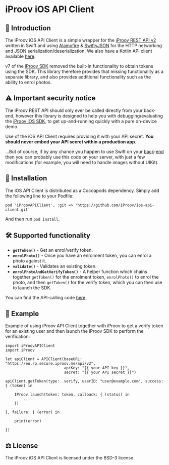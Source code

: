 # iProov iOS API Client

## 👋 Introduction

The iProov iOS API Client is a simple wrapper for the [iProov REST API v2](https://secure.iproov.me/docs.html) written in Swift and using [Alamofire](https://github.com/Alamofire/Alamofire) & [SwiftyJSON](https://github.com/SwiftyJSON/Alamofire-SwiftyJSON) for the HTTP networking and JSON serialization/deserialization. We also have a Kotlin API client available [here](https://github.com/iProov/kotlin-api-client).

v7 of the [iProov SDK](https://github.com/iProov/ios) removed the built-in functionality to obtain tokens using the SDK. This library therefore provides that missing functionality as a separate library, and also provides additional functionality such as the ability to enrol photos.

## ⚠️ Important security notice

The iProov REST API should only ever be called directly from your back-end, however this library is designed to help you with debugging/evaluating the [iProov iOS SDK](https://github.com/iProov/ios), to get up-and-running quickly with a pure on-device demo.

Use of the iOS API Client requires providing it with your API secret. **You should never embed your API secret within a production app**. 

...But of course, if by any chance you happen to use Swift on your [back](https://vapor.codes/)-[end](https://perfect.org/) then you can probably use this code on your server, with just a few modifications (for example, you will need to handle images without UIKit).

## 📲 Installation

The iOS API Client is distributed as a Cocoapods dependency. Simply add the following line to your Podfile:

```
pod 'iProovAPIClient', :git => 'https://github.com/iProov/ios-api-client.git'
```

And then run `pod install`.

## 🛠 Supported functionality

- **`getToken()`** - Get an enrol/verify token.
- **`enrolPhoto()`** - Once you have an enrolment token, you can enrol a photo against it.
- **`validate()`** - Validates an existing token.
- **`enrolPhotoAndGetVerifyToken()`** - A helper function which chains together `getToken()` for the enrolment token, `enrolPhoto()` to enrol the photo, and then `getToken()` for the verify token, which you can then use to launch the SDK.

You can find the API-calling code [here](https://github.com/iProov/swift-api-client/blob/master/iProovAPIClient/Classes/APIClient.swift).

## 🤳 Example

Example of using iProov API Client together with iProov to get a verify token for an existing user and then launch the iProov SDK to perform the verification:

```
import iProovAPIClient
import iProov

let apiClient = APIClient(baseURL: "https://eu.rp.secure.iproov.me/api/v2",
                          apiKey: "{{ your API key }}",
                          secret: "{{ your API secret }}")
 
apiClient.getToken(type: .verify, userID: "user@example.com", success: { (token) in

	IProov.launch(token: token, callback: { (status) in
		...
	})

}, failure: { (error) in

	print(error)
            
})
```

## ⚖️ License

The iProov iOS API Client is licensed under the BSD-3 license.
